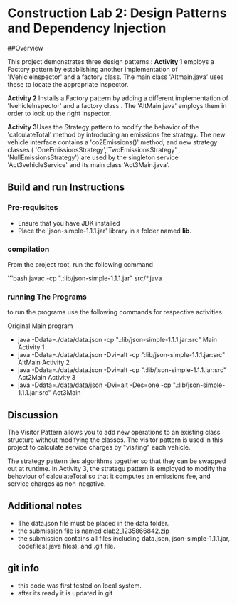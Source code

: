 # Construction Lab 2: Design Patterns and Dependency Injection

##Overview

This project demonstrates three design patterns :
**Activity 1** employs a Factory pattern by establishing another implementation of 'IVehicleInspector' and a factory class. The main class 'Altmain.java' uses these to locate the appropriate inspector.

**Activity 2** Installs a Factory pattern by adding a different implementation of 'IvehicleInspector' and a factory class . The 'AltMain.java' employs them in order to look up the right inspector.

**Activity 3**Uses the Strategy pattern to modify the behavior of the 'calculateTotal' method by introducing an emissions fee strategy. The new vehicle interface contains a 'co2Emissions()' method, and new strategy classes ( 'OneEmissionsStrategy','TwoEmissionsStrategy' , 'NullEmissionsStrategy') are used by the singleton service 'Act3vehicleService'  and its main class 'Act3Main.java'.

## Build and run Instructions ##

### Pre-requisites

- Ensure that you have JDK installed
- Place the 'json-simple-1.1.1.jar' library in a folder named **lib**.

### compilation

From the project root, run the following command

'''bash
javac -cp ".:lib/json-simple-1.1.1.jar" src/*.java

### running The Programs

to run the programs use the following commands for respective activities

Original Main program 
- java -Ddata=./data/data.json -cp ".:lib/json-simple-1.1.1.jar:src" Main
Activity 1
- java -Ddata=./data/data.json -Dvi=alt -cp ":lib/json-simple-1.1.1.jar:src" AltMain
Activity 2
- java -Ddata=./data/data.json -Dvi=alt -cp ".:lib/json-simple-1.1.1.jar:src" Act2Main
Activity 3
- java -Ddata=./data/data/json -Dvi=alt -Des=one -cp ".:lib/json-simple-1.1.1.jar:src" Act3Main


## Discussion

The Visitor Pattern allows you to add new operations to an existing class structure without modifying the classes. The visitor pattern is used in this project to calculate service charges by "visiting" each vehicle.

The strategy pattern ties algorithms together so that they can be swapped out at runtime. In Activity 3, the strategu pattern is employed to modify the behaviour of calculateTotal so that it computes an emissions fee, and service charges as non-negative.

## Additional notes

- The data.json file must be placed in the data folder.
- the submission file is named clab2_1235866842.zip
- the submission contains all files including data.json, json-simple-1.1.1.jar, codefiles(.java files), and .git file.

## git info

- this code was first tested on local system.
- after its ready it is updated in git




